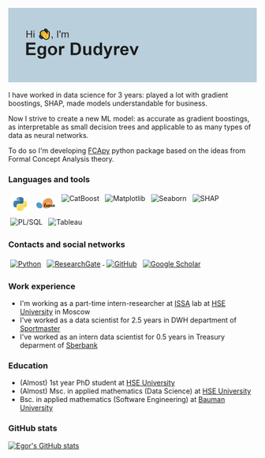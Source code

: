
![Logo](https://github.com/EgorDudyrev/egordudyrev/blob/main/header.png?raw=true)

I have worked in data science for 3 years: played a lot with gradient boostings, SHAP, made models understandable for business.

Now I strive to create a new ML model: as accurate as gradient boostings, as interpretable as small decision trees and applicable to as many types of data as neural networks.

To do so I'm developing [FCApy](https://github.com/EgorDudyrev/FCApy) python package based on the ideas from Formal Concept Analysis theory.

### Languages and tools

<p align="left">
<img src="https://raw.githubusercontent.com/github/explore/80688e429a7d4ef2fca1e82350fe8e3517d3494d/topics/python/python.png" alt="Python" height="40" style="vertical-align:top; margin:4px" title="Python">
 <img src="https://raw.githubusercontent.com/github/explore/80688e429a7d4ef2fca1e82350fe8e3517d3494d/topics/scikit-learn/scikit-learn.png" alt="Scikit-learn" height="40" style="vertical-align:top; margin:4px" title="Scikit-learn">
<img src="https://github.com/catboost/catboost/blob/master/logo/catboost.png?raw=true" alt="CatBoost" height="40" style="vertical-align:top; margin:4px" title="CatBoost">
<img src="https://matplotlib.org/_static/logo2.svg" alt="Matplotlib" height="40" style="vertical-align:top; margin:4px" title="Matplotlib">
<img src="https://github.com/mwaskom/seaborn/blob/master/doc/_static/logo-tall-lightbg.svg" alt="Seaborn" height="40" style="vertical-align:top; margin:4px" title="Seaborn">
<img src="https://github.com/slundberg/shap/blob/master/docs/artwork/shap_logo.png" alt="SHAP" height="40" style="vertical-align:top; margin:4px" title="SHAP">
<img src="https://www.oracle.com/a/ocom/img/pl-sql.svg" alt="PL/SQL" height="40" style="vertical-align:top; margin:4px" title="PL/SQL">
<img src="https://avatars.githubusercontent.com/u/828667?s=200&v=4" alt="Tableau" height="40" style="vertical-align:top; margin:4px" title="Tableau">
</p>

### Contacts and social networks
<p align="left">
<a href="mailto:egor.dudyrev@yandex.ru"> <img src="https://cdn.jsdelivr.net/npm/simple-icons@v3/icons/gmail.svg" alt="Python" height="40" style="vertical-align:top; margin:4px" title="Mail"></a> 
 <a href="https://www.researchgate.net/profile/Egor-Dudyrev" target="_blank" rel="noopener noreferrer"> <img src="https://avatars.githubusercontent.com/u/1073651?s=200&v=4" alt="ResearchGate" height="40" style="vertical-align:top; margin:4px" title="ResearchGate"> </a>
 <a href="https://github.com/EgorDudyrev" target="_blank" rel="noopener noreferrer"> <img src="https://github.githubassets.com/images/modules/logos_page/GitHub-Mark.png" alt="GitHub" height="40" style="vertical-align:top; margin:4px" title="GitHub"></a>
 <a href="https://scholar.google.com/citations?user=6Akz9I8AAAAJ&hl=en&oi=ao" target="_blank" rel="noopener noreferrer"> <img src="https://upload.wikimedia.org/wikipedia/commons/thumb/c/c7/Google_Scholar_logo.svg/1024px-Google_Scholar_logo.svg.png" alt="Google Scholar" height="40" style="vertical-align:top; margin:4px" title="Google Scholar"></a>
</p>

### Work experience
- I'm working as a part-time intern-researcher at [ISSA](https://cs.hse.ru/en/ai/issa/) lab at [HSE University](https://www.hse.ru/en/) in Moscow
- I've worked as a data scientist for 2.5 years in DWH department of [Sportmaster](https://sportmastercorp.com/)
- I've worked as an intern data scientist for 0.5 years in Treasury deparment of [Sberbank](https://www.sberbank.com/index)

### Education
- (Almost) 1st year PhD student at [HSE University](https://www.hse.ru/en/)
- (Almost) Msc. in applied mathematics (Data Science) at [HSE University](https://www.hse.ru/en/)
- Bsc. in applied mathematics (Software Engineering) at [Bauman University](https://bmstu.ru/en/)


### GitHub stats

[![Egor's GitHub stats](https://github-readme-stats.vercel.app/api?username=egordudyrev)](https://github.com/anuraghazra/github-readme-stats)

<!--
The readme is created with the help of tutorials by [codeSTACKr](https://github.com/codeSTACKr/codeSTACKr) and [CharalambosIoannou](https://github.com/CharalambosIoannou/CharalambosIoannou)
-->
